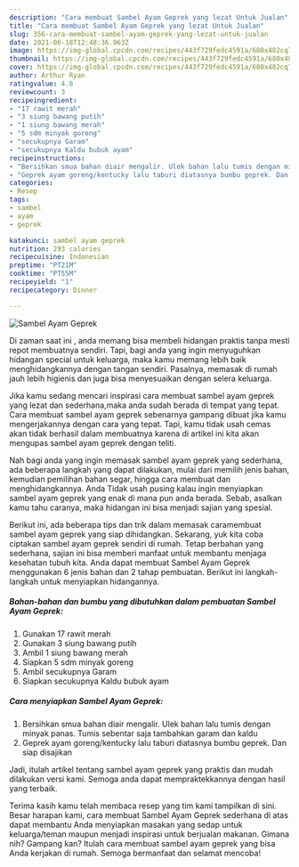 ```yaml
---
description: "Cara membuat Sambel Ayam Geprek yang lezat Untuk Jualan"
title: "Cara membuat Sambel Ayam Geprek yang lezat Untuk Jualan"
slug: 356-cara-membuat-sambel-ayam-geprek-yang-lezat-untuk-jualan
date: 2021-06-18T12:48:36.963Z
image: https://img-global.cpcdn.com/recipes/443f729fedc4591a/680x482cq70/sambel-ayam-geprek-foto-resep-utama.jpg
thumbnail: https://img-global.cpcdn.com/recipes/443f729fedc4591a/680x482cq70/sambel-ayam-geprek-foto-resep-utama.jpg
cover: https://img-global.cpcdn.com/recipes/443f729fedc4591a/680x482cq70/sambel-ayam-geprek-foto-resep-utama.jpg
author: Arthur Ryan
ratingvalue: 4.8
reviewcount: 3
recipeingredient:
- "17 rawit merah"
- "3 siung bawang putih"
- "1 siung bawang merah"
- "5 sdm minyak goreng"
- "secukupnya Garam"
- "secukupnya Kaldu bubuk ayam"
recipeinstructions:
- "Bersihkan smua bahan diair mengalir. Ulek bahan lalu tumis dengan minyak panas. Tumis sebentar saja tambahkan garam dan kaldu"
- "Geprek ayam goreng/kentucky lalu taburi diatasnya bumbu geprek. Dan siap disajikan"
categories:
- Resep
tags:
- sambel
- ayam
- geprek

katakunci: sambel ayam geprek 
nutrition: 293 calories
recipecuisine: Indonesian
preptime: "PT21M"
cooktime: "PT55M"
recipeyield: "1"
recipecategory: Dinner

---
```



![Sambel Ayam Geprek](https://img-global.cpcdn.com/recipes/443f729fedc4591a/680x482cq70/sambel-ayam-geprek-foto-resep-utama.jpg)

Di zaman  saat ini , anda memang bisa membeli hidangan praktis tanpa mesti repot membuatnya sendiri. Tapi, bagi anda yang ingin menyuguhkan hidangan special untuk keluarga, maka kamu memang lebih baik menghidangkannya dengan tangan sendiri. Pasalnya, memasak di rumah jauh lebih higienis dan juga bisa menyesuaikan dengan selera keluarga.

Jika kamu sedang mencari inspirasi cara membuat sambel ayam geprek yang lezat dan sederhana,maka anda sudah berada di tempat yang tepat. Cara membuat sambel ayam geprek  sebenarnya gampang dibuat jika kamu mengerjakannya dengan cara yang tepat. Tapi, kamu tidak usah cemas akan tidak berhasil dalam membuatnya 
karena di artikel ini kita akan mengupas sambel ayam geprek dengan teliti.  



Nah bagi anda yang ingin memasak sambel ayam geprek yang sederhana, ada beberapa langkah yang dapat dilakukan, mulai dari memilih jenis bahan, kemudian pemilihan bahan segar, hingga cara membuat dan menghidangkannya. Anda Tidak usah pusing kalau ingin menyiapkan sambel ayam geprek yang enak di mana pun anda berada. Sebab, asalkan kamu  tahu caranya, maka hidangan ini bisa menjadi sajian yang spesial.

Berikut ini, ada beberapa tips dan trik dalam memasak caramembuat sambel ayam geprek yang siap dihidangkan. Sekarang, yuk kita coba ciptakan sambel ayam geprek sendiri di rumah. Tetap berbahan yang sederhana, sajian ini bisa memberi manfaat untuk membantu menjaga kesehatan tubuh kita. Anda dapat membuat Sambel Ayam Geprek menggunakan 6 jenis bahan dan 2 tahap pembuatan. Berikut ini langkah-langkah untuk menyiapkan hidangannya.

<!--inarticleads1-->

##### Bahan-bahan dan bumbu yang dibutuhkan dalam pembuatan Sambel Ayam Geprek:

1. Gunakan 17 rawit merah
1. Gunakan 3 siung bawang putih
1. Ambil 1 siung bawang merah
1. Siapkan 5 sdm minyak goreng
1. Ambil secukupnya Garam
1. Siapkan secukupnya Kaldu bubuk ayam




<!--inarticleads2-->

##### Cara menyiapkan Sambel Ayam Geprek:

1. Bersihkan smua bahan diair mengalir. Ulek bahan lalu tumis dengan minyak panas. Tumis sebentar saja tambahkan garam dan kaldu
1. Geprek ayam goreng/kentucky lalu taburi diatasnya bumbu geprek. Dan siap disajikan




Jadi, itulah artikel tentang  sambel ayam geprek  yang praktis dan mudah dilakukan versi kami. Semoga anda dapat mempraktekkannya dengan hasil yang terbaik. 

Terima kasih kamu telah membaca resep yang tim kami tampilkan di sini. Besar harapan kami, cara membuat  Sambel Ayam Geprek sederhana di atas dapat membantu Anda menyiapkan masakan yang sedap untuk keluarga/teman maupun menjadi inspirasi untuk berjualan makanan. Gimana nih? Gampang kan? Itulah cara membuat sambel ayam geprek yang bisa Anda kerjakan di rumah. Semoga bermanfaat dan selamat mencoba!

